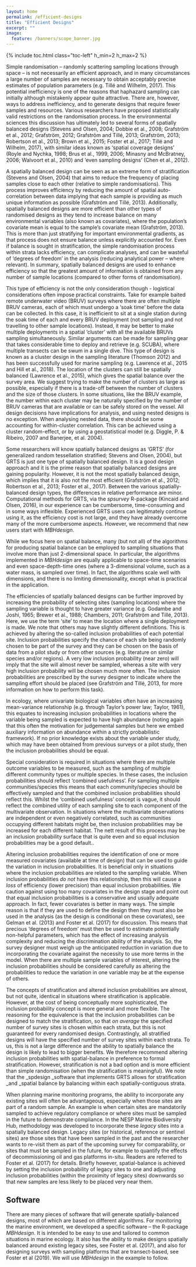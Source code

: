 ```yaml
---
layout: home
permalink: /efficient-designs
title: "Efficient Designs"
excerpt: ""
image:
  feature: /banners/scope_banner.jpg
---
```

{% include toc.html class="toc-left" h_min=2 h_max=2 %}

Simple randomisation – randomly scattering sampling locations through space – is not necessarily an efficient approach, and in many circumstances a large number of samples are necessary to obtain acceptably precise estimates of population parameters (e.g. Tillé and Wilhelm, 2017). This potential inefficiency is one of the reasons that haphazard sampling can initially although mistakenly appear quite attractive. There are, however, ways to address inefficiency, and to generate designs that require fewer samples and resources. Various researchers have proposed statistically valid restrictions on the randomisation process. In the environmental sciences this discussion has ultimately led to several forms of spatially balanced designs (Stevens and Olsen, 2004; Dobbie et al., 2008; Grafström et al., 2012; Grafström, 2012; Grafström and Tillé, 2013; Grafström, 2013; Robertson et al., 2013; Brown et al., 2015; Foster et al., 2017; Tillé and Wilhelm, 2017), with similar ideas known as ‘spatial coverage designs’ (Royle and Nychka, 1998; Brus et al., 1999, 2006; Minasny and McBratney, 2006; Walvoort et al., 2010) and ‘even sampling designs’ (Chen et al., 2012). 

A spatially balanced design can be seen as an extreme form of stratification (Stevens and Olsen, 2004) that aims to reduce the frequency of placing samples close to each other (relative to simple randomisations). This process improves efficiency by reducing the amount of spatial auto-correlation between data implying that each sample is providing as much unique information as possible (Grafström and Tillé, 2013). Additionally, spatially balanced designs are more efficient than other types of randomised designs as they tend to increase balance on many environmental variables (also known as covariates), where the population’s covariate mean is equal to the sample’s covariate mean (Grafström, 2013). This is more than just stratifying for important environmental gradients, as that process does not ensure balance unless explicitly accounted for. Even if balance is sought in stratification, the simple randomisation process within strata lacks efficiency, can complicate analyses, and can be wasteful of ‘degrees of freedom’ in the analysis (reducing analytical power – where relevant). In summary, spatially balanced designs are used to enhance efficiency so that the greatest amount of information is obtained from any number of sample locations (compared to other forms of randomisation).

This type of efficiency is not the only consideration though - logistical considerations often impose practical constraints. Take for example baited remote underwater video (BRUV) surveys where there are often multiple BRUV cameras, each of which must undergo a ‘soak time’ before the data can be collected. In this case, it is inefficient to sit at a single station during the soak time of each and every BRUV deployment (not sampling and not travelling to other sample locations). Instead, it may be better to make multiple deployments in a spatial ‘cluster’ with all the available BRUVs sampling simultaneously. Similar arguments can be made for sampling gear that takes considerable time to deploy and retrieve (e.g. SCUBA), where multiple transects can be swum in a single dive. This type of design is known as a cluster design in the sampling literature (Thomson 2012) and has been successfully used for marine sampling (e.g. Lawrence et al., 2015 and Hill et al., 2018). The location of the clusters can still be spatially balanced (Lawrence et al., 2015), which gives the spatial balance over the survey area. We suggest trying to make the number of clusters as large as possible, especially if there is a trade-off between the number of clusters and the size of those clusters. In some situations, like the BRUV example, the number within each cluster may be naturally specified by the number of BRUV cameras that are available or can be safely stored on the vessel. All design decisions have implications for analysis, and using nested designs is no exception. When analysing nested data, there should be some accounting for within-cluster correlation. This can be achieved using a cluster random-effect, or by using a geostatistical model (e.g. Diggle, P. & Ribeiro, 2007 and Banerjee, et al. 2004).

Some researchers will know spatially balanced designs as ‘GRTS’ (for generalized random tessellation stratified; Stevens and Olsen, 2004), but GRTS is just one type of spatially balanced design. It is a good design approach and it is the prime reason that spatially balanced designs are gaining popularity. However, it is not the most spatially balanced design, which implies that it is also not the most efficient (Grafström et al., 2012; Robertson et al., 2013; Foster et al., 2017). Between the various spatially-balanced design types, the differences in relative performance are minor. Computational methods for GRTS, via the _spsurvey_ R-package (Kincaid and Olsen, 2016), in our experience can be cumbersome, time-consuming and in some ways inflexible. Experienced GRTS users can legitimately continue using it, as the efficiency cost is not large, and they have already overcome many of the more cumbersome aspects. However, we recommend that new users start with _MBHdesign_.

While we focus here on spatial balance, many (but not all) of the algorithms for producing spatial balance can be employed to sampling situations that involve more than just 2-dimensional space. In particular, the algorithms implemented in _MBHdesign_ are equally applicable to space-time scenarios and even space-depth-time ones (where a 3-dimensional volume, such as a water mass, is sampled over time). In fact, the algorithms scale well with dimensions, and there is no limiting dimensionality, except what is practical in the application.

The efficiencies of spatially balanced designs can be further improved by increasing the probability of selecting sites (sampling locations) where the sampling variable is thought to have greater variance (e.g. Godambe and Joshi, 1965; Brewer et al., 1988; Chambers, 2011; Grafström and Tillé, 2013). Here, we use the term ‘site’ to mean the location where a single deployment is made. We note that others may have slightly different definitions. This is achieved by altering the so-called inclusion probabilities of each potential site. Inclusion probabilities specify the chance of each site being randomly chosen to be part of the survey and they can be chosen on the basis of data from a pilot study or from other sources (e.g. literature on similar species and/or regions). A very low inclusion probability (near zero) will imply that the site will almost never be sampled, whereas a site with very high inclusion probability will be chosen much more often. The inclusion probabilities are prescribed by the survey designer to indicate where the sampling effort should be placed (see Grafström and Tillé, 2013, for more information on how to perform this task). 

In ecology, where univariate biological variables often have an increasing mean-variance relationship (e.g. through Taylor’s power law; Taylor, 1961), this equates to increasing inclusion probabilities in locations where the variable being sampled is expected to have high abundance (noting again that this often the motivation for judgemental samples but here we embed auxiliary information on abundance within a strictly probabilistic framework). If no prior knowledge exists about the variable under study, which may have been obtained from previous surveys or a pilot study, then the inclusion probabilities should be equal.

Special consideration is required in situations where there are multiple outcome variables to be measured, such as the sampling of multiple different community types or multiple species. In these cases, the inclusion probabilities should reflect ‘combined usefulness’. For sampling multiple communities/species this means that each community/species should be effectively sampled and that the combined inclusion probabilities should reflect this. Whilst the ‘combined usefulness’ concept is vague, it should reflect the combined utility of each sampling site to each component of the multivariate observation. In situations where the multivariate observations are independent or even negatively correlated, such as communities occupying different habitats might be, then inclusion probabilities may be increased for each different habitat. The nett result of this process may be an inclusion probability surface that is quite even and so equal inclusion probabilities may be a good default.. 

Altering inclusion probabilities requires the identification of one or more measured covariates (available at time of design) that can be used to guide the variation in inclusion probabilities. It is beneficial only in situations where the inclusion probabilities are related to the sampling variable. When inclusion probabilities _do not_ have this relationship, then this will cause a _loss_ of efficiency (lower precision) than equal inclusion probabilities. We caution against using too many covariates in the design stage and point out that equal inclusion probabilities is a conservative and usually adequate approach. In fact, fewer covariates is better in many ways. The simple reason is that if they are used to define the design then they must also be used in the analysis (as the design is conditional on these covariates), see Gelman et al. (2013) and Foster et al. (2017) for discussion. This means that precious ‘degrees of freedom’ must then be used to estimate potentially non-helpful parameters, which has the effect of increasing analysis complexity and reducing the discrimination ability of the analysis. So, the survey designer must weigh up the anticipated reduction in variation due to incorporating the covariate against the necessity to use more terms in the model. When there are multiple sample variables of interest, altering the inclusion probabilities should be considered carefully as altering the probabilities to reduce the variation in one variable may be at the expense of others. 

The concepts of stratification and altered inclusion probabilities are almost, but not quite, identical in situations where stratification is applicable. However, at the cost of being conceptually more sophisticated, the inclusion probability concept is more general and more flexible. The reasoning for the equivalence is that the inclusion probabilities can be designed to match the stratification, so that _on average_ the specified number of survey sites is chosen within each strata, but this is not guaranteed for every randomised design. Contrastingly, all stratified designs will have the specified number of survey sites within each strata. To us, this is not a large difference and the ability to spatially balance the design is likely to lead to bigger benefits. We therefore recommend altering inclusion probabilities with spatial-balance in preference to formal stratification. However, stratification is not a bad option and is more efficient than simple randomisation (when the stratification is meaningful). We note that the _spdesign _software that implements GRTS allows for stratification _and _spatial balance by balancing within each spatially-contiguous strata.

When planning marine monitoring programs, the ability to incorporate any existing sites will often be advantageous, especially when those sites are part of a random sample. An example is when certain sites are mandatorily sampled to achieve regulatory compliance or where sites must be sampled in the future to demonstrate compliance. In the NESP Marine Biodiversity Hub, methodology was developed to incorporate these _legacy_ sites into a spatially balanced design. Legacy sites (or historical, reference or sentinel sites) are those sites that have been sampled in the past and the researcher wants to re-visit them as part of the upcoming survey for comparability, or sites that must be sampled in the future, for example to quantify the effects of decommissioning oil and gas platforms in-situ. Readers are referred to Foster et al. (2017) for details. Briefly however, spatial-balance is achieved by setting the inclusion probability of legacy sites to one and adjusting inclusion probabilities (within the proximity of legacy sites) downwards so that new samples are less likely to be placed very near them.

## Software

There are many pieces of software that will generate spatially-balanced designs, most of which are based on different algorithms. For monitoring the marine environment, we developed a specific software – the R-package _MBHdesign_. It is intended to be easy to use and tailored to common situations in marine ecology. It also has the ability to make designs spatially balanced around existing legacy sites, see Foster et al. (2017), and also for designing surveys with sampling platforms that are transect-based, see Foster et al (2019). We will use _MBHdesign_ in the example to follow.


